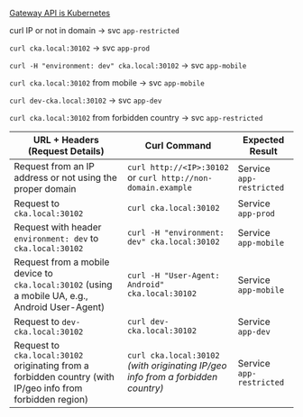 
[Gateway API is Kubernetes ](https://gateway-api.sigs.k8s.io/#:~:text=Gateway%20API%20is%20an%20interface,to%20instantiate%20and%20its%20configuration.)

curl IP  or not in domain -> svc `app-restricted`


`curl cka.local:30102` -> svc `app-prod`


`curl -H "environment: dev" cka.local:30102` -> svc `app-mobile`


`curl cka.local:30102`    from mobile -> svc `app-mobile`


`curl dev-cka.local:30102` -> svc `app-dev`


`curl cka.local:30102` from forbidden country -> svc `app-restricted`


| URL + Headers (Request Details)                                                                        | Curl Command                                                      | Expected Result            |
|--------------------------------------------------------------------------------------------------------|-------------------------------------------------------------------|----------------------------|
| Request from an IP address or not using the proper domain                                              | `curl http://<IP>:30102` or `curl http://non-domain.example`        | Service `app-restricted`   |
| Request to `cka.local:30102`                                                                            | `curl cka.local:30102`                                              | Service `app-prod`         |
| Request with header `environment: dev` to `cka.local:30102`                                             | `curl -H "environment: dev" cka.local:30102`                        | Service `app-mobile`       |
| Request from a mobile device to `cka.local:30102` (using a mobile UA, e.g., Android User-Agent)           | `curl -H "User-Agent: Android" cka.local:30102`                     | Service `app-mobile`       |
| Request to `dev-cka.local:30102`                                                                        | `curl dev-cka.local:30102`                                          | Service `app-dev`          |
| Request to `cka.local:30102` originating from a forbidden country (with IP/geo info from forbidden region) | `curl cka.local:30102` *(with originating IP/geo info from a forbidden country)* | Service `app-restricted`   |
